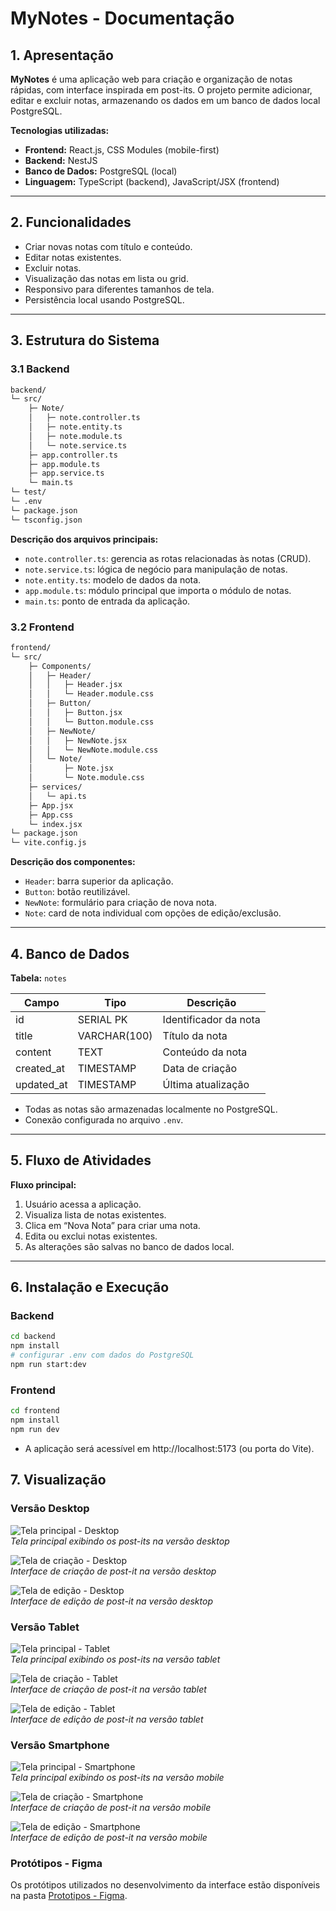 # **MyNotes - Documentação**

## **1. Apresentação**

**MyNotes** é uma aplicação web para criação e organização de notas rápidas, com interface inspirada em post-its. O projeto permite adicionar, editar e excluir notas, armazenando os dados em um banco de dados local PostgreSQL.

**Tecnologias utilizadas:**

- **Frontend:** React.js, CSS Modules (mobile-first)
- **Backend:** NestJS
- **Banco de Dados:** PostgreSQL (local)
- **Linguagem:** TypeScript (backend), JavaScript/JSX (frontend)

---

## **2. Funcionalidades**

- Criar novas notas com título e conteúdo.
- Editar notas existentes.
- Excluir notas.
- Visualização das notas em lista ou grid.
- Responsivo para diferentes tamanhos de tela.
- Persistência local usando PostgreSQL.

---

## **3. Estrutura do Sistema**

### **3.1 Backend**

```bash
backend/
└─ src/
    ├─ Note/
    │   ├─ note.controller.ts
    │   ├─ note.entity.ts
    │   ├─ note.module.ts
    │   └─ note.service.ts
    ├─ app.controller.ts
    ├─ app.module.ts
    ├─ app.service.ts
    └─ main.ts
└─ test/
└─ .env
└─ package.json
└─ tsconfig.json
```


**Descrição dos arquivos principais:**

- `note.controller.ts`: gerencia as rotas relacionadas às notas (CRUD).
- `note.service.ts`: lógica de negócio para manipulação de notas.
- `note.entity.ts`: modelo de dados da nota.
- `app.module.ts`: módulo principal que importa o módulo de notas.
- `main.ts`: ponto de entrada da aplicação.

### **3.2 Frontend**

```bash
frontend/
└─ src/
    ├─ Components/
    │   ├─ Header/
    │   │   ├─ Header.jsx
    │   │   └─ Header.module.css
    │   ├─ Button/
    │   │   ├─ Button.jsx
    │   │   └─ Button.module.css
    │   ├─ NewNote/
    │   │   ├─ NewNote.jsx
    │   │   └─ NewNote.module.css
    │   └─ Note/
    │       ├─ Note.jsx
    │       └─ Note.module.css
    ├─ services/
    │   └─ api.ts
    ├─ App.jsx
    ├─ App.css
    └─ index.jsx
└─ package.json
└─ vite.config.js
```


**Descrição dos componentes:**

- `Header`: barra superior da aplicação.
- `Button`: botão reutilizável.
- `NewNote`: formulário para criação de nova nota.
- `Note`: card de nota individual com opções de edição/exclusão.

---

## **4. Banco de Dados**

**Tabela:** `notes`

| Campo      | Tipo         | Descrição             |
| ---------- | ------------ | -------------------- |
| id         | SERIAL PK    | Identificador da nota |
| title      | VARCHAR(100) | Título da nota        |
| content    | TEXT         | Conteúdo da nota      |
| created_at | TIMESTAMP    | Data de criação       |
| updated_at | TIMESTAMP    | Última atualização    |

- Todas as notas são armazenadas localmente no PostgreSQL.
- Conexão configurada no arquivo `.env`.

---

## **5. Fluxo de Atividades**

**Fluxo principal:**

1. Usuário acessa a aplicação.
2. Visualiza lista de notas existentes.
3. Clica em “Nova Nota” para criar uma nota.
4. Edita ou exclui notas existentes.
5. As alterações são salvas no banco de dados local.

---

## **6. Instalação e Execução**

### **Backend**

```bash
cd backend
npm install
# configurar .env com dados do PostgreSQL
npm run start:dev
```

### **Frontend**

```bash
cd frontend
npm install
npm run dev
```

- A aplicação será acessível em http://localhost:5173 (ou porta do Vite).

## **7. Visualização**

### **Versão Desktop**

![Tela principal - Desktop](https://github.com/KemilyRezende/MyNotes/blob/main/telas/Desktop_main.png)  
*Tela principal exibindo os post-its na versão desktop*

![Tela de criação - Desktop](https://github.com/KemilyRezende/MyNotes/blob/main/telas/Desktop_create.png)  
*Interface de criação de post-it na versão desktop*

![Tela de edição - Desktop](https://github.com/KemilyRezende/MyNotes/blob/main/telas/Desktop_edit.png)  
*Interface de edição de post-it na versão desktop*

### **Versão Tablet**

![Tela principal - Tablet](https://github.com/KemilyRezende/MyNotes/blob/main/telas/Tablet_main.png)  
*Tela principal exibindo os post-its na versão tablet*

![Tela de criação - Tablet](https://github.com/KemilyRezende/MyNotes/blob/main/telas/Tablet_create.png)  
*Interface de criação de post-it na versão tablet*

![Tela de edição - Tablet](https://github.com/KemilyRezende/MyNotes/blob/main/telas/Tablet_edit.png)  
*Interface de edição de post-it na versão tablet*


### **Versão Smartphone**

![Tela principal - Smartphone](https://github.com/KemilyRezende/MyNotes/blob/main/telas/Smartphone_main.png)  
*Tela principal exibindo os post-its na versão mobile*

![Tela de criação - Smartphone](https://github.com/KemilyRezende/MyNotes/blob/main/telas/Smarphone_create.png)  
*Interface de criação de post-it na versão mobile*

![Tela de edição - Smartphone](https://github.com/KemilyRezende/MyNotes/blob/main/telas/Smartphone_edit.png)  
*Interface de edição de post-it na versão mobile*

### **Protótipos - Figma**

Os protótipos utilizados no desenvolvimento da interface estão disponíveis na pasta [Prototipos - Figma](https://github.com/KemilyRezende/MyNotes/tree/main/Prototipos%20-%20Figma).


